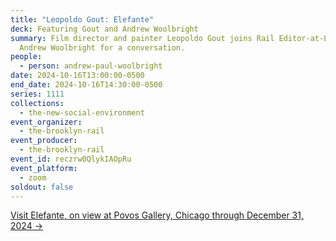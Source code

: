 ```yaml
---
title: "Leopoldo Gout: Elefante"
deck: Featuring Gout and Andrew Woolbright
summary: Film director and painter Leopoldo Gout joins Rail Editor-at-Large
  Andrew Woolbright for a conversation.
people:
  - person: andrew-paul-woolbright
date: 2024-10-16T13:00:00-0500
end_date: 2024-10-16T14:30:00-0500
series: 1111
collections:
  - the-new-social-environment
event_organizer:
  - the-brooklyn-rail
event_producer:
  - the-brooklyn-rail
event_id: reczrw0QlykIAOpRu
event_platform:
  - zoom
soldout: false
---
```

[V﻿isit Elefante, on view at Povos Gallery, Chicago through December 31, 2024 →](https://povoschicago.com/exhibitions/)